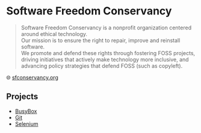 # Software Freedom Conservancy

> Software Freedom Conservancy is a nonprofit organization centered around ethical technology.\
> Our mission is to ensure the right to repair, improve and reinstall software.\
> We promote and defend these rights through fostering FOSS projects, driving initiatives that actively make technology more inclusive, and advancing policy strategies that defend FOSS (such as copyleft).

🌐 [sfconservancy.org](https://sfconservancy.org/)

## Projects

* [BusyBox](busybox.md)
* [Git](git.md)
* [Selenium](selenium.md)
